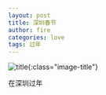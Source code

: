 ```yaml
---
layout: post
title: 深圳春节
author: fire
categories: love 
tags: 过年
---
```


![title](https://image.sideproject.cn/titles/title_017.jpg){:class="image-title"}

在深圳过年